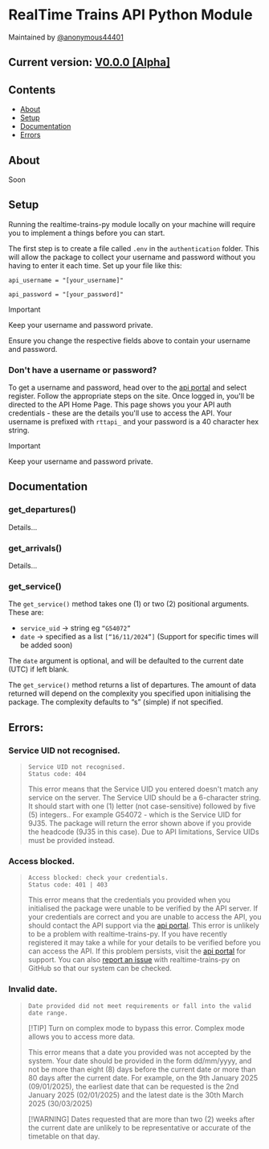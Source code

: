 # RealTime Trains API Python Module

Maintained by [@anonymous44401](https://github.com/anonymous44401)

## Current version: [V0.0.0 [Alpha]](https://github.com/anonymous44401/realtime-trains-py/releases/tag/v0.0.0-alpha)

## Contents

- [About](https://github.com/anonymous44401/realtime-trains-py/#about)
- [Setup](https://github.com/anonymous44401/realtime-trains-py/#setup)
- [Documentation](https://github.com/anonymous44401/realtime-trains-py/#documentation)
- [Errors](https://github.com/anonymous44401/realtime-trains-py/#errors)

## About

Soon

## Setup

Running the realtime-trains-py module locally on your machine will require you to implement a things before you can start.

The first step is to create a file called `.env` in the `authentication` folder. This will allow the package to collect your username and password without you having to enter it each time.
Set up your file like this:

```
api_username = "[your_username]"

api_password = "[your_password]"
```

> [!IMPORTANT]
> Keep your username and password private.

Ensure you change the respective fields above to contain your username and password.

### Don't have a username or password?

To get a username and password, head over to the [api portal](https://api.rtt.io/) and select register. Follow the appropriate steps on the site.
Once logged in, you'll be directed to the API Home Page. This page shows you your API auth credentials - these are the details you'll use to access the API.
Your username is prefixed with `rttapi_` and your password is a 40 character hex string.

> [!IMPORTANT]
> Keep your username and password private.

## Documentation

### get_departures()

Details...

### get_arrivals()

Details...

### get_service()

The `get_service()` method takes one (1) or two (2) positional arguments. These are:

- `service_uid` -> string eg `“G54072”`
- `date` -> specified as a list `[“16/11/2024”]` (Support for specific times will be added soon)

The `date` argument is optional, and will be defaulted to the current date (UTC) if left blank.

The `get_service()` method returns a list of departures. The amount of data returned will depend on the complexity you specified upon initialising the package. The complexity defaults to “s” (simple) if not specified.

## Errors:

### Service UID not recognised.

> ```
> Service UID not recognised.
> Status code: 404
> ```
>
> This error means that the Service UID you entered doesn't match any service on the server. The Service UID should be a 6-character string. It should start with one (1) letter (not case-sensitive) followed by five (5) integers.. For example G54072 - which is the Service UID for 9J35. The package will return the error shown above if you provide the headcode (9J35 in this case). Due to API limitations, Service UIDs must be provided instead.

### Access blocked.

> ```
> Access blocked: check your credentials.
> Status code: 401 | 403
> ```
>
> This error means that the credentials you provided when you initialised the package were unable to be verified by the API server. If your credentials are correct and you are unable to access the API, you should contact the API support via the [api portal](https://api.rtt.io/). This error is unlikely to be a problem with realtime-trains-py.
> If you have recently registered it may take a while for your details to be verified before you can access the API.
> If this problem persists, visit the [api portal](https://api.rtt.io/) for support. You can also [report an issue](https://github.com/anonymous44401/realtime-trains-py/issues) with realtime-trains-py on GitHub so that our system can be checked.

### Invalid date.

> ```
> Date provided did not meet requirements or fall into the valid date range.
> ```
>
> [!TIP]
> Turn on complex mode to bypass this error. Complex mode allows you to access more data.
>
> This error means that a date you provided was not accepted by the system. Your date should be provided in the form dd/mm/yyyy, and not be more than eight (8) days before the current date or more than 80 days after the current date.
> For example, on the 9th January 2025 (09/01/2025), the earliest date that can be requested is the 2nd January 2025 (02/01/2025) and the latest date is the 30th March 2025 (30/03/2025)
>
> [!WARNING]
> Dates requested that are more than two (2) weeks after the current date are unlikely to be representative or accurate of the timetable on that day.

